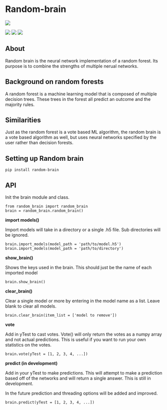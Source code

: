 # Random-brain

[![](https://img.shields.io/badge/Python-3776AB?style=for-the-badge&logo=python&logoColor=white)](https://www.python.org/)


[![](https://img.shields.io/badge/Maintained%3F-yes-green.svg)]()
[![](https://img.shields.io/website-up-down-green-red/http/monip.org.svg)](https://einelson.github.io/projects/random_brain/random_brain.html)
[![](https://img.shields.io/bitbucket/issues/einelson/Random-brain)]()


## About
Random brain is the neural network implementation of a random forest. Its purpose is to combine the strengths of multiple nerual networks.

## Background on random forests
A random forest is a machine learning model that is composed of multiple decision trees. These trees in the forest all predict an outcome and the majority rules.

## Similarities
Just as the random forest is a vote based ML algorithm, the random brain is a vote based algorithm as well, but uses neural networks specified by the user rather than decision forests.

## Setting up Random brain
```
pip install random-brain
```

## API
Init the brain module and class.
```
from random_brain import random_brain
brain = random_brain.random_brain()
```

**import models()**

Import models will take in a directory or a single .h5 file. Sub directories will be ignored.
```
brain.import_models(model_path = 'path/to/model.h5')
brain.import_models(model_path = 'path/to/directory')
```

**show_brain()**

Shows the keys used in the brain. This should just be the name of each imported model
```
brain.show_brain()
```


**clear_brain()**

Clear a single model or more by entering in the model name as a list. Leave blank to clear all models.
```
brain.clear_brain(item_list = ['model to remove'])
```

**vote**

Add in yTest to cast votes. Vote() will only return the votes as a numpy array and not actual predictions. This is useful if you want to run your own statistics on the votes.

```
brain.vote(yTest = [1, 2, 3, 4, ...])
```

**predict (in development)**

Add in your yTest to make predictions. This will attempt to make a prediction based off of the networks and will return a single answer. This is still in development.

In the future prediction and threading options will be added and improved.
```
brain.predict(yTest = [1, 2, 3, 4, ...])
```
